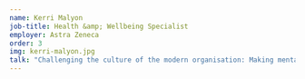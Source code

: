 ```yaml
---
name: Kerri Malyon
job-title: Health &amp; Wellbeing Specialist
employer: Astra Zeneca
order: 3
img: kerri-malyon.jpg
talk: "Challenging the culture of the modern organisation: Making mental health a priority for all"
---
```

